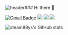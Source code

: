 

<!--
**steam88ys/steam88ys** is a ✨ _special_ ✨ repository because its `README.md` (this file) appears on your GitHub profile.

Here are some ideas to get you started:

- 🔭 I’m currently working on ...
- 🌱 I’m currently learning ...
- 👯 I’m looking to collaborate on ...
- 🤔 I’m looking for help with ...
- 💬 Ask me about ...
- 📫 How to reach me: ...
- 😄 Pronouns: ...
- ⚡ Fun fact: ...
-->
![header](https://capsule-render.vercel.app/api?type=Rounded&color=_hexcode&height=200&section=header&text=yunseo%Kim&fontSize=90)### Hi there 👋

[![Gmail Badge](https://img.shields.io/badge/Gmail-d14836?style=flat-square&logo=Gmail&logoColor=white&link=mailto:s2102@e-mirim.hs.kr)](mailto:snugyun01@gmail.com)  <img src="https://img.shields.io/badge/HTML5-E34F26?style=flat-square&logo=HTML5&logoColor=white" />  <img src="https://img.shields.io/badge/css-1572B6?style=flat-square&logo=css3&logoColor=white=white" /> <img src="https://img.shields.io/badge/JAVA-007396?style=flat-square&logo=java&logoColor=white">

![steam88ys's GitHub stats](https://github-readme-stats.vercel.app/api?username=steam88ys&show_icons=true&theme=merko)
